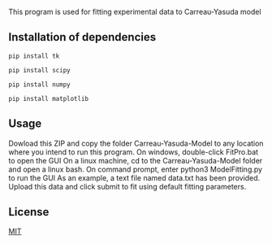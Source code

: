 This program is used for fitting experimental data to Carreau-Yasuda model

## Installation of dependencies

`pip install tk`

`pip install scipy`

`pip install numpy`

`pip install matplotlib`

## Usage
Dowload this ZIP and copy the folder Carreau-Yasuda-Model to any location where you intend to run this program. On windows, double-click FitPro.bat to open the GUI
On a linux machine, cd to the Carreau-Yasuda-Model folder and open a linux bash. On command prompt, enter python3  ModelFitting.py to run the GUI
As an example, a text file named data.txt has been provided. Upload this data and click submit to fit using default fitting parameters.


## License
[MIT](https://choosealicense.com/licenses/mit/)

